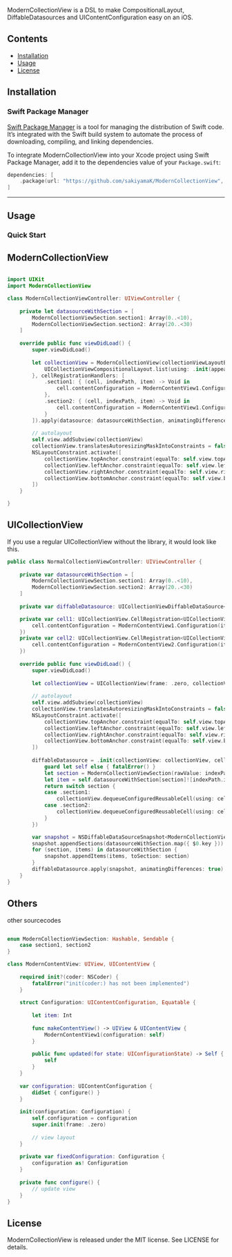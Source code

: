 
ModernCollectionView is a DSL to make CompositionalLayout, DiffableDatasources and UIContentConfiguration easy on an iOS.

## Contents

- [Installation](#installation)
- [Usage](#usage)
- [License](#license)

## Installation

### Swift Package Manager

[Swift Package Manager](https://swift.org/package-manager/) is a tool for managing the distribution of Swift code. It’s integrated with the Swift build system to automate the process of downloading, compiling, and linking dependencies.

To integrate ModernCollectionView into your Xcode project using Swift Package Manager, add it to the dependencies value of your `Package.swift`:

```swift
dependencies: [
    .package(url: "https://github.com/sakiyamaK/ModernCollectionView", .upToNextMajor(from: "0.0.2"))
]
```

---

## Usage

### Quick Start

## ModernCollectionView

```swift:ModernCollectionViewController.swift

import UIKit
import ModernCollectionView

class ModernCollectionViewController: UIViewController {
    
    private let datasourceWithSection = [
        ModernCollectionViewSection.section1: Array(0..<10),
        ModernCollectionViewSection.section2: Array(20..<30)
    ]
    
    override public func viewDidLoad() {
        super.viewDidLoad()
        
        let collectionView = ModernCollectionView(collectionViewLayoutBuilder: {
            UICollectionViewCompositionalLayout.list(using: .init(appearance: .grouped))
        }, cellRegistrationHandlers: [
            .section1: { (cell, indexPath, item) -> Void in
                cell.contentConfiguration = ModernContentView1.Configuration(item: item)
            },
            .section2: { (cell, indexPath, item) -> Void in
                cell.contentConfiguration = ModernContentView1.Configuration(item: item)
            }
        ]).apply(datasource: datasourceWithSection, animatingDifferences: false)
        
        // autolayout
        self.view.addSubview(collectionView)
        collectionView.translatesAutoresizingMaskIntoConstraints = false
        NSLayoutConstraint.activate([
            collectionView.topAnchor.constraint(equalTo: self.view.topAnchor),
            collectionView.leftAnchor.constraint(equalTo: self.view.leftAnchor),
            collectionView.rightAnchor.constraint(equalTo: self.view.rightAnchor),
            collectionView.bottomAnchor.constraint(equalTo: self.view.bottomAnchor),
        ])
    }

}
```

## UICollectionView

If you use a regular UICollectionView without the library, it would look like this.

```swift:NormollCectionView.swift
public class NormalCollectionViewController: UIViewController {
    
    private var datasourceWithSection = [
        ModernCollectionViewSection.section1: Array(0..<10),
        ModernCollectionViewSection.section2: Array(20..<30)
    ]
    
    private var diffableDatasource: UICollectionViewDiffableDataSource<ModernCollectionViewSection, Int>!

    private var cell1: UICollectionView.CellRegistration<UICollectionViewCell, Int> = .init(handler: { cell, indexPath, item in
        cell.contentConfiguration = ModernContentView1.Configuration(item: item)
    })
    private var cell2: UICollectionView.CellRegistration<UICollectionViewCell, Int> = .init(handler: { cell, indexPath, item in
        cell.contentConfiguration = ModernContentView2.Configuration(item: item)
    })
    
    override public func viewDidLoad() {
        super.viewDidLoad()
        
        let collectionView = UICollectionView(frame: .zero, collectionViewLayout: UICollectionViewCompositionalLayout.list(using: .init(appearance: .grouped)))
        
        // autolayout
        self.view.addSubview(collectionView)
        collectionView.translatesAutoresizingMaskIntoConstraints = false
        NSLayoutConstraint.activate([
            collectionView.topAnchor.constraint(equalTo: self.view.topAnchor),
            collectionView.leftAnchor.constraint(equalTo: self.view.leftAnchor),
            collectionView.rightAnchor.constraint(equalTo: self.view.rightAnchor),
            collectionView.bottomAnchor.constraint(equalTo: self.view.bottomAnchor),
        ])
        
        diffableDatasource = .init(collectionView: collectionView, cellProvider: { [weak self]  collectionView, indexPath, itemIdentifier in
            guard let self else { fatalError() }
            let section = ModernCollectionViewSection(rawValue: indexPath.section)!
            let item = self.datasourceWithSection[section]![indexPath.item]
            return switch section {
            case .section1:
                collectionView.dequeueConfiguredReusableCell(using: cell1, for: indexPath, item: item)
            case .section2:
                collectionView.dequeueConfiguredReusableCell(using: cell2, for: indexPath, item: item)
            }
        })

        var snapshot = NSDiffableDataSourceSnapshot<ModernCollectionViewSection, Int>()
        snapshot.appendSections(datasourceWithSection.map({ $0.key }))
        for (section, items) in datasourceWithSection {
            snapshot.appendItems(items, toSection: section)
        }
        diffableDatasource.apply(snapshot, animatingDifferences: true)
    }
}
```

## Others

other sourcecodes

```swift:others.swift

enum ModernCollectionViewSection: Hashable, Sendable {
    case section1, section2
}

class ModernContentView: UIView, UIContentView {
    
    required init?(coder: NSCoder) {
        fatalError("init(coder:) has not been implemented")
    }
    
    struct Configuration: UIContentConfiguration, Equatable {
        
        let item: Int
        
        func makeContentView() -> UIView & UIContentView {
            ModernContentView1(configuration: self)
        }
        
        public func updated(for state: UIConfigurationState) -> Self {
            self
        }
    }
    
    var configuration: UIContentConfiguration {
        didSet { configure() }
    }
    
    init(configuration: Configuration) {
        self.configuration = configuration
        super.init(frame: .zero)
        
        // view layout
    }
    
    private var fixedConfiguration: Configuration {
        configuration as! Configuration
    }
    
    private func configure() {
        // update view
    }
}
```

## License

ModernCollectionView is released under the MIT license. See LICENSE for details.